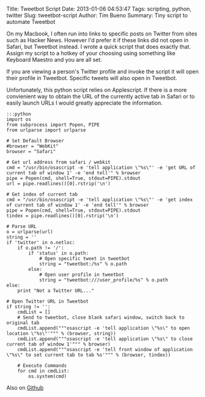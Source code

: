 Title: Tweetbot Script
Date: 2013-01-06 04:53:47
Tags: scripting, python, twitter
Slug: tweetbot-script
Author: Tim Bueno
Summary: Tiny script to automate Tweetbot

On my Macbook, I often run into links to specific posts on Twitter from sites such as Hacker News. However I'd prefer it if these links did not open in Safari, but Tweetbot instead. I wrote a quick script that does exactly that. Assign my script to a hotkey of your choosing using something like Keyboard Maestro and you are all set.

If you are viewing a person's Twitter profile and invoke the script it will open their profile in Tweetbot. Specific tweets will also open in Tweetbot.

Unfortunately, this python script relies on Applescript. If there is a more convienient way to obtain the URL of the currently active tab in Safari or to easily launch URLs I would greatly appreciate the information.

    :::python
    import os
    from subprocess import Popen, PIPE 
    from urlparse import urlparse

    # Set Default Browser
    #browser = "WebKit"
    browser = "Safari"

    # Get url address from safari / webkit
    cmd = "/usr/bin/osascript -e 'tell application \"%s\"' -e 'get URL of current tab of window 1' -e 'end tell'" % browser
    pipe = Popen(cmd, shell=True, stdout=PIPE).stdout
    url = pipe.readlines()[0].rstrip('\n')

    # Get index of current tab
    cmd = "/usr/bin/osascript -e 'tell application \"%s\"' -e 'get index of current tab of window 1' -e 'end tell'" % browser
    pipe = Popen(cmd, shell=True, stdout=PIPE).stdout
    tindex = pipe.readlines()[0].rstrip('\n')

    # Parse URL
    o = urlparse(url)
    string = ''
    if 'twitter' in o.netloc:
        if o.path != '/':
            if 'status' in o.path:
                # Open specific tweet in tweetbot
                string = "tweetbot:/%s" % o.path
            else:
                # Open user profile in tweetbot
                string = "tweetbot:///user_profile/%s" % o.path
    else:
        print "Not a Twitter URL..."

    # Open Twitter URL in Tweetbot
    if string != '':
        cmdList = []
        # Send to tweetbot, close blank safari window, switch back to original tab
        cmdList.append("""osascript -e 'tell application \"%s\" to open location \"%s\"'""" % (browser, string))
        cmdList.append("""osascript -e 'tell application \"%s\" to close current tab of window 1'""" % browser)
        cmdList.append("""osascript -e 'tell front window of application \"%s\" to set current tab to tab %s'""" % (browser, tindex))

        # Execute Commands
        for cmd in cmdList:
            os.system(cmd)

Also on [Github](https://github.com/timbueno/tinyScripts/blob/master/tweetbot.py)
